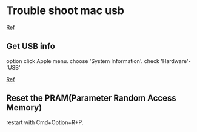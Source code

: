 # Trouble shoot mac usb

[Ref](https://support.apple.com/en-us/HT202875)

## Get USB info

option click Apple menu.
choose 'System Information'.
check 'Hardware'-'USB'

[Ref](http://www.chriswrites.com/troubleshooting-unresponsive-usb-ports-on-the-mac/)

## Reset the PRAM(Parameter Random Access Memory)

restart with Cmd+Option+R+P.
